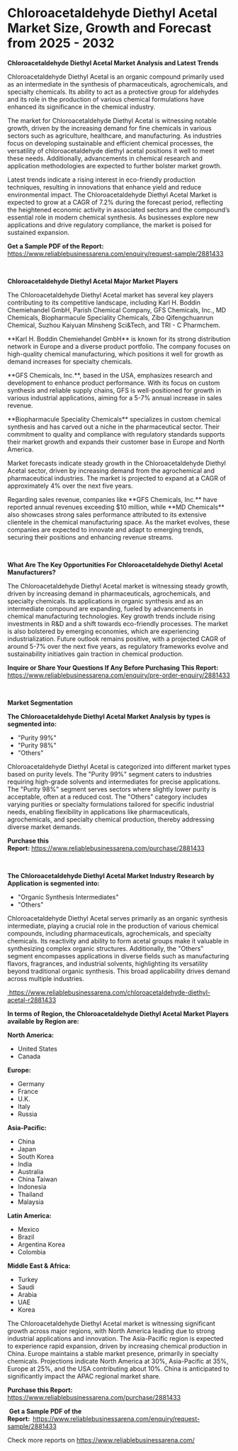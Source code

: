 <p><h1>Chloroacetaldehyde Diethyl Acetal Market Size, Growth and Forecast from 2025 - 2032</h1></p><p><strong>Chloroacetaldehyde Diethyl Acetal Market Analysis and Latest Trends</strong></p>
<p><p>Chloroacetaldehyde Diethyl Acetal is an organic compound primarily used as an intermediate in the synthesis of pharmaceuticals, agrochemicals, and specialty chemicals. Its ability to act as a protective group for aldehydes and its role in the production of various chemical formulations have enhanced its significance in the chemical industry.</p><p>The market for Chloroacetaldehyde Diethyl Acetal is witnessing notable growth, driven by the increasing demand for fine chemicals in various sectors such as agriculture, healthcare, and manufacturing. As industries focus on developing sustainable and efficient chemical processes, the versatility of chloroacetaldehyde diethyl acetal positions it well to meet these needs. Additionally, advancements in chemical research and application methodologies are expected to further bolster market growth.</p><p>Latest trends indicate a rising interest in eco-friendly production techniques, resulting in innovations that enhance yield and reduce environmental impact. The Chloroacetaldehyde Diethyl Acetal Market is expected to grow at a CAGR of 7.2% during the forecast period, reflecting the heightened economic activity in associated sectors and the compound’s essential role in modern chemical synthesis. As businesses explore new applications and drive regulatory compliance, the market is poised for sustained expansion.</p></p>
<p><strong>Get a Sample PDF of the Report:&nbsp;</strong> <a href="https://www.reliablebusinessarena.com/enquiry/request-sample/2881433?utm_campaign=3286&utm_medium=2&utm_source=Github&utm_content=ia&utm_term=12032025&utm_id=chloroacetaldehyde-diethyl-acetal">https://www.reliablebusinessarena.com/enquiry/request-sample/2881433</a></p>
<p>&nbsp;</p>
<p><strong>Chloroacetaldehyde Diethyl Acetal Major Market Players</strong></p>
<p><p>The Chloroacetaldehyde Diethyl Acetal market has several key players contributing to its competitive landscape, including Karl H. Boddin Chemiehandel GmbH, Parish Chemical Company, GFS Chemicals, Inc., MD Chemicals, Biopharmacule Speciality Chemicals, Zibo Qifengchuanrun Chemical, Suzhou Kaiyuan Minsheng Sci&Tech, and TRI - C Pharmchem.</p><p>**Karl H. Boddin Chemiehandel GmbH** is known for its strong distribution network in Europe and a diverse product portfolio. The company focuses on high-quality chemical manufacturing, which positions it well for growth as demand increases for specialty chemicals.</p><p>**GFS Chemicals, Inc.**, based in the USA, emphasizes research and development to enhance product performance. With its focus on custom synthesis and reliable supply chains, GFS is well-positioned for growth in various industrial applications, aiming for a 5-7% annual increase in sales revenue.</p><p>**Biopharmacule Speciality Chemicals** specializes in custom chemical synthesis and has carved out a niche in the pharmaceutical sector. Their commitment to quality and compliance with regulatory standards supports their market growth and expands their customer base in Europe and North America.</p><p>Market forecasts indicate steady growth in the Chloroacetaldehyde Diethyl Acetal sector, driven by increasing demand from the agrochemical and pharmaceutical industries. The market is projected to expand at a CAGR of approximately 4% over the next five years.</p><p>Regarding sales revenue, companies like **GFS Chemicals, Inc.** have reported annual revenues exceeding $10 million, while **MD Chemicals** also showcases strong sales performance attributed to its extensive clientele in the chemical manufacturing space. As the market evolves, these companies are expected to innovate and adapt to emerging trends, securing their positions and enhancing revenue streams.</p></p>
<p>&nbsp;</p>
<p><strong>What Are The Key Opportunities For Chloroacetaldehyde Diethyl Acetal Manufacturers?</strong></p>
<p><p>The Chloroacetaldehyde Diethyl Acetal market is witnessing steady growth, driven by increasing demand in pharmaceuticals, agrochemicals, and specialty chemicals. Its applications in organic synthesis and as an intermediate compound are expanding, fueled by advancements in chemical manufacturing technologies. Key growth trends include rising investments in R&D and a shift towards eco-friendly processes. The market is also bolstered by emerging economies, which are experiencing industrialization. Future outlook remains positive, with a projected CAGR of around 5-7% over the next five years, as regulatory frameworks evolve and sustainability initiatives gain traction in chemical production.</p></p>
<p><strong>Inquire or Share Your Questions If Any Before Purchasing This Report:</strong> <a href="https://www.reliablebusinessarena.com/enquiry/pre-order-enquiry/2881433?utm_campaign=3286&utm_medium=2&utm_source=Github&utm_content=ia&utm_term=12032025&utm_id=chloroacetaldehyde-diethyl-acetal">https://www.reliablebusinessarena.com/enquiry/pre-order-enquiry/2881433</a></p>
<p>&nbsp;</p>
<p><strong>Market Segmentation</strong></p>
<p><strong>The Chloroacetaldehyde Diethyl Acetal Market Analysis by types is segmented into:</strong></p>
<p><ul><li>"Purity 99%"</li><li>"Purity 98%"</li><li>"Others"</li></ul></p>
<p><p>Chloroacetaldehyde Diethyl Acetal is categorized into different market types based on purity levels. The "Purity 99%" segment caters to industries requiring high-grade solvents and intermediates for precise applications. The "Purity 98%" segment serves sectors where slightly lower purity is acceptable, often at a reduced cost. The "Others" category includes varying purities or specialty formulations tailored for specific industrial needs, enabling flexibility in applications like pharmaceuticals, agrochemicals, and specialty chemical production, thereby addressing diverse market demands.</p></p>
<p><strong>Purchase this Report:&nbsp;</strong><a href="https://www.reliablebusinessarena.com/purchase/2881433?utm_campaign=3286&utm_medium=2&utm_source=Github&utm_content=ia&utm_term=12032025&utm_id=chloroacetaldehyde-diethyl-acetal">https://www.reliablebusinessarena.com/purchase/2881433</a></p>
<p>&nbsp;</p>
<p><strong>The Chloroacetaldehyde Diethyl Acetal Market Industry Research by Application is segmented into:</strong></p>
<p><ul><li>"Organic Synthesis Intermediates"</li><li>"Others"</li></ul></p>
<p><p>Chloroacetaldehyde Diethyl Acetal serves primarily as an organic synthesis intermediate, playing a crucial role in the production of various chemical compounds, including pharmaceuticals, agrochemicals, and specialty chemicals. Its reactivity and ability to form acetal groups make it valuable in synthesizing complex organic structures. Additionally, the "Others" segment encompasses applications in diverse fields such as manufacturing flavors, fragrances, and industrial solvents, highlighting its versatility beyond traditional organic synthesis. This broad applicability drives demand across multiple industries.</p></p>
<p><a href="https://www.reliablebusinessarena.com/chloroacetaldehyde-diethyl-acetal-r2881433?utm_campaign=3286&utm_medium=2&utm_source=Github&utm_content=ia&utm_term=12032025&utm_id=chloroacetaldehyde-diethyl-acetal">&nbsp;https://www.reliablebusinessarena.com/chloroacetaldehyde-diethyl-acetal-r2881433</a></p>
<p><strong>In terms of Region, the Chloroacetaldehyde Diethyl Acetal Market Players available by Region are:</strong></p>
<p>
    <p> <strong> North America: </strong>
        <ul>
            <li>United States</li>
            <li>Canada</li>
        </ul>
        </p> 
    <p> <strong> Europe: </strong>
        <ul>
            <li>Germany</li>
            <li>France</li>
            <li>U.K.</li>
            <li>Italy</li>
            <li>Russia</li>
        </ul>
        </p> 
    <p> <strong> Asia-Pacific: </strong>
        <ul>
            <li>China</li>
            <li>Japan</li>
            <li>South Korea</li>
            <li>India</li>
            <li>Australia</li>
            <li>China Taiwan</li>
            <li>Indonesia</li>
            <li>Thailand</li>
            <li>Malaysia</li>
        </ul>
        </p> 
    <p> <strong> Latin America: </strong>
        <ul>
            <li>Mexico</li>
            <li>Brazil</li>
            <li>Argentina Korea</li>
            <li>Colombia</li>
        </ul>
        </p> 
    <p> <strong> Middle East & Africa: </strong>
        <ul>
            <li>Turkey</li>
            <li>Saudi</li>
            <li>Arabia</li>
            <li>UAE</li>
            <li>Korea</li>
        </ul>
    </p>
    </p>
<p><p>The Chloroacetaldehyde Diethyl Acetal market is witnessing significant growth across major regions, with North America leading due to strong industrial applications and innovation. The Asia-Pacific region is expected to experience rapid expansion, driven by increasing chemical production in China. Europe maintains a stable market presence, primarily in specialty chemicals. Projections indicate North America at 30%, Asia-Pacific at 35%, Europe at 25%, and the USA contributing about 10%. China is anticipated to significantly impact the APAC regional market share.</p></p>
<p><strong>Purchase this Report: </strong><a href="https://www.reliablebusinessarena.com/purchase/2881433?utm_campaign=3286&utm_medium=2&utm_source=Github&utm_content=ia&utm_term=12032025&utm_id=chloroacetaldehyde-diethyl-acetal">https://www.reliablebusinessarena.com/purchase/2881433</a></p>
<p>&nbsp;<strong>Get a Sample PDF of the Report:&nbsp;&nbsp;</strong><a href="https://www.reliablebusinessarena.com/enquiry/request-sample/2881433?utm_campaign=3286&utm_medium=2&utm_source=Github&utm_content=ia&utm_term=12032025&utm_id=chloroacetaldehyde-diethyl-acetal">https://www.reliablebusinessarena.com/enquiry/request-sample/2881433</a></p>
<p><strong></strong></p>
<p>Check more reports on <a href="https://www.reliablebusinessarena.com/?utm_campaign=3286&utm_medium=2&utm_source=Github&utm_content=ia&utm_term=12032025&utm_id=chloroacetaldehyde-diethyl-acetal">https://www.reliablebusinessarena.com/</a></p>